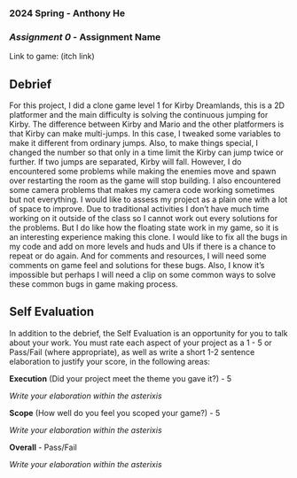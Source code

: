 ### **2024 Spring** - Anthony He
### *Assignment 0* - Assignment Name
Link to game: (itch link)


## **Debrief**
For this project, I did a clone game level 1 for Kirby Dreamlands, this is a 2D platformer and the main difficulty is solving the continuous jumping for Kirby. The difference between Kirby and Mario and the other platformers is that Kirby can make multi-jumps. In this case, I tweaked some variables to make it different from ordinary jumps. Also, to make things special, I changed the number so that only in a time limit the Kirby can jump twice or further. If two jumps are separated, Kirby will fall. However, I do encountered some problems while making the enemies move and spawn over restarting the room as the game will stop building. I also encountered some camera problems that makes my camera code working sometimes but not everything. 
I would like to assess my project as a plain one with a lot of space to improve. Due to traditional activities I don’t have much time working on it outside of the class so I cannot work out every solutions for the problems. But I do like how the floating state work in my game, so it is an interesting experience making this clone. I would like to fix all the bugs in my code and add on more levels and huds and UIs if there is a chance to repeat or do again. And for comments and resources, I will need some comments on game feel and solutions for these bugs. Also, I know it’s impossible but perhaps I will need a clip on some common ways to solve these common bugs in game making process. 

## **Self Evaluation**
In addition to the debrief, the Self Evaluation is an opportunity for you to talk about your work. You must rate each aspect of your project as a 1 - 5 or Pass/Fail (where appropriate), as well as write a short 1-2 sentence elaboration to justify your score, in the following areas:


**Execution** (Did your project meet the theme you gave it?) - 5

*Write your elaboration within the asterixis*


**Scope** (How well do you feel you scoped your game?) - 5


*Write your elaboration within the asterixis*


**Overall** - Pass/Fail


*Write your elaboration within the asterixis*
